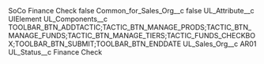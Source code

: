 <?xml version="1.0" encoding="UTF-8"?>
<CustomMetadata xmlns="http://soap.sforce.com/2006/04/metadata" xmlns:xsi="http://www.w3.org/2001/XMLSchema-instance" xmlns:xsd="http://www.w3.org/2001/XMLSchema">
    <label>SoCo Finance Check</label>
    <protected>false</protected>
    <values>
        <field>Common_for_Sales_Org__c</field>
        <value xsi:type="xsd:boolean">false</value>
    </values>
    <values>
        <field>UL_Attribute__c</field>
        <value xsi:type="xsd:string">UIElement</value>
    </values>
    <values>
        <field>UL_Components__c</field>
        <value xsi:type="xsd:string">TOOLBAR_BTN_ADDTACTIC;TACTIC_BTN_MANAGE_PRODS;TACTIC_BTN_MANAGE_FUNDS;TACTIC_BTN_MANAGE_TIERS;TACTIC_FUNDS_CHECKBOX;TOOLBAR_BTN_SUBMIT;TOOLBAR_BTN_ENDDATE</value>
    </values>
    <values>
        <field>UL_Sales_Org__c</field>
        <value xsi:type="xsd:string">AR01</value>
    </values>
    <values>
        <field>UL_Status__c</field>
        <value xsi:type="xsd:string">Finance Check</value>
    </values>
</CustomMetadata>
